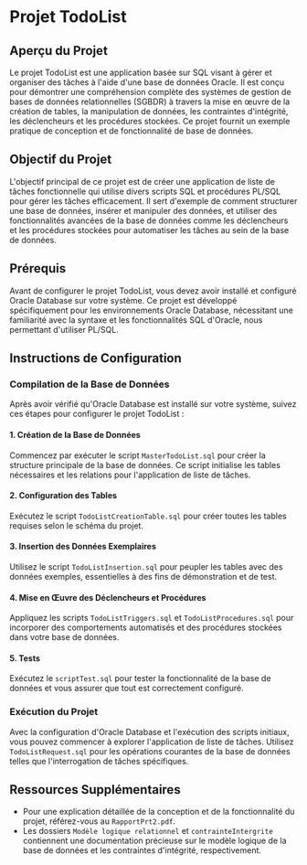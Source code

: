 
# Projet TodoList

## Aperçu du Projet

Le projet TodoList est une application basée sur SQL visant à gérer et organiser des tâches à l'aide d'une base de données Oracle. Il est conçu pour démontrer une compréhension complète des systèmes de gestion de bases de données relationnelles (SGBDR) à travers la mise en œuvre de la création de tables, la manipulation de données, les contraintes d'intégrité, les déclencheurs et les procédures stockées. Ce projet fournit un exemple pratique de conception et de fonctionnalité de base de données.

## Objectif du Projet

L'objectif principal de ce projet est de créer une application de liste de tâches fonctionnelle qui utilise divers scripts SQL et procédures PL/SQL pour gérer les tâches efficacement. Il sert d'exemple de comment structurer une base de données, insérer et manipuler des données, et utiliser des fonctionnalités avancées de la base de données comme les déclencheurs et les procédures stockées pour automatiser les tâches au sein de la base de données.

## Prérequis

Avant de configurer le projet TodoList, vous devez avoir installé et configuré Oracle Database sur votre système. Ce projet est développé spécifiquement pour les environnements Oracle Database, nécessitant une familiarité avec la syntaxe et les fonctionnalités SQL d'Oracle, nous permettant d'utiliser PL/SQL.

## Instructions de Configuration

### Compilation de la Base de Données

Après avoir vérifié qu'Oracle Database est installé sur votre système, suivez ces étapes pour configurer le projet TodoList :

#### 1. Création de la Base de Données

Commencez par exécuter le script `MasterTodoList.sql` pour créer la structure principale de la base de données. Ce script initialise les tables nécessaires et les relations pour l'application de liste de tâches.

#### 2. Configuration des Tables

Exécutez le script `TodoListCreationTable.sql` pour créer toutes les tables requises selon le schéma du projet.

#### 3. Insertion des Données Exemplaires

Utilisez le script `TodoListInsertion.sql` pour peupler les tables avec des données exemples, essentielles à des fins de démonstration et de test.

#### 4. Mise en Œuvre des Déclencheurs et Procédures

Appliquez les scripts `TodoListTriggers.sql` et `TodoListProcedures.sql` pour incorporer des comportements automatisés et des procédures stockées dans votre base de données.

#### 5. Tests

Exécutez le `scriptTest.sql` pour tester la fonctionnalité de la base de données et vous assurer que tout est correctement configuré.

### Exécution du Projet

Avec la configuration d'Oracle Database et l'exécution des scripts initiaux, vous pouvez commencer à explorer l'application de liste de tâches. Utilisez `TodoListRequest.sql` pour les opérations courantes de la base de données telles que l'interrogation de tâches spécifiques.

## Ressources Supplémentaires

- Pour une explication détaillée de la conception et de la fonctionnalité du projet, référez-vous au `RapportPrt2.pdf`.
- Les dossiers `Modèle logique relationnel` et `contrainteIntergrite` contiennent une documentation précieuse sur le modèle logique de la base de données et les contraintes d'intégrité, respectivement.
